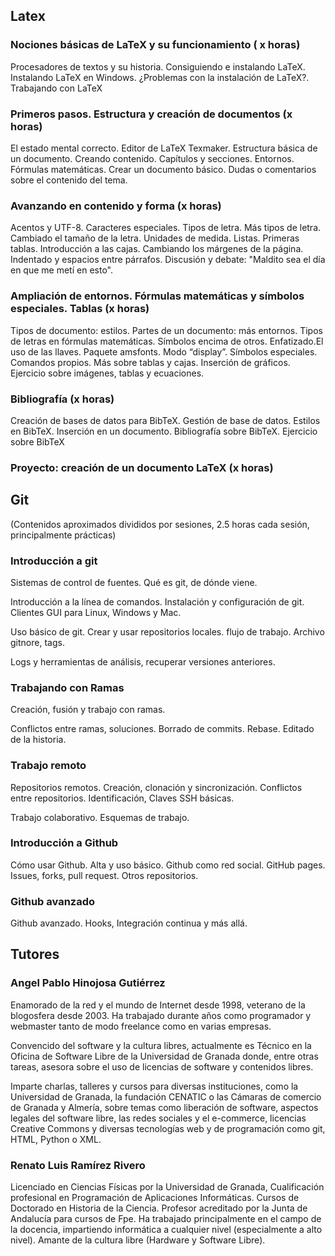 ## Latex


### Nociones básicas de LaTeX y su funcionamiento ( x horas)

Procesadores de textos y su historia. Consiguiendo e instalando LaTeX. Instalando LaTeX en Windows. ¿Problemas con la instalación de LaTeX?. Trabajando con LaTeX


### Primeros pasos. Estructura y creación de documentos (x horas)

El estado mental correcto. Editor de LaTeX Texmaker. Estructura básica de un documento. Creando contenido. Capítulos y secciones. Entornos. Fórmulas matemáticas. Crear un documento básico. Dudas o comentarios sobre el contenido del tema.


### Avanzando en contenido y forma (x horas)

Acentos y UTF-8. Caracteres especiales. Tipos de letra. Más tipos de letra. Cambiado el tamaño de la letra. Unidades de medida. Listas. Primeras tablas. Introducción a las cajas. Cambiando los márgenes de la página. Indentado y espacios entre párrafos. Discusión y debate: "Maldito sea el día en que me metí en esto".


### Ampliación de entornos. Fórmulas matemáticas y símbolos especiales. Tablas (x horas)

Tipos de documento: estilos. Partes de un documento: más entornos. Tipos de letras en fórmulas matemáticas. Símbolos encima de otros. Enfatizado.El uso de las llaves. Paquete amsfonts. Modo “display”. Símbolos especiales. Comandos propios. Más sobre tablas y cajas. Inserción de gráficos. Ejercicio sobre imágenes, tablas y ecuaciones. 


### Bibliografía (x horas)

Creación de bases de datos para BibTeX. Gestión de base de datos. Estilos en BibTeX. Inserción en un documento. Bibliografía sobre BibTeX. Ejercicio sobre BibTeX

### Proyecto: creación de un documento LaTeX (x horas)



## Git

(Contenidos aproximados divididos por sesiones, 2.5 horas cada sesión, principalmente prácticas)


### Introducción a git

Sistemas de control de fuentes. Qué es git, de dónde viene.

Introducción a la línea de comandos. Instalación y configuración de git. Clientes GUI para Linux, Windows y Mac.

Uso básico de git. Crear y usar repositorios locales. flujo de trabajo. Archivo gitnore, tags.

Logs y herramientas de análisis, recuperar versiones anteriores.


### Trabajando con Ramas

Creación, fusión y trabajo con ramas.

Conflictos entre ramas, soluciones. Borrado de commits. Rebase. Editado de la historia.


### Trabajo remoto

Repositorios remotos. Creación, clonación y sincronización. Conflictos entre repositorios. Identificación, Claves SSH básicas.

Trabajo colaborativo. Esquemas de trabajo.


### Introducción a Github

Cómo usar Github. Alta y uso básico. Github como red social. GitHub pages. Issues, forks, pull request. Otros repositorios.


### Github avanzado

Github avanzado. Hooks, Integración continua y más allá.



## Tutores


### Angel Pablo Hinojosa Gutiérrez

Enamorado de la red y el mundo de Internet desde 1998, veterano de la blogosfera desde 2003. Ha trabajado durante años como programador y webmaster tanto de modo freelance como en varias empresas.

Convencido del software y la cultura libres, actualmente es Técnico en la Oficina de Software Libre de la Universidad de Granada donde, entre otras tareas, asesora sobre el uso de licencias de software y contenidos libres.

Imparte charlas, talleres y cursos para diversas instituciones, como la Universidad de Granada, la fundación CENATIC o las Cámaras de comercio de Granada y Almería, sobre temas como liberación de software, aspectos legales del software libre, las redes sociales y el e-commerce, licencias Creative Commons y diversas tecnologías web y de programación como git, HTML, Python o XML.


### Renato Luis Ramírez Rivero

Licenciado en Ciencias Físicas por la Universidad de Granada, Cualificación profesional en Programación de Aplicaciones Informáticas. Cursos de Doctorado en Historia de la Ciencia. Profesor acreditado por la Junta de Andalucía para cursos de Fpe. Ha trabajado principalmente en el campo de la docencia, impartiendo informática a cualquier nivel (especialmente a alto nivel). Amante de la cultura libre (Hardware y Software Libre).


